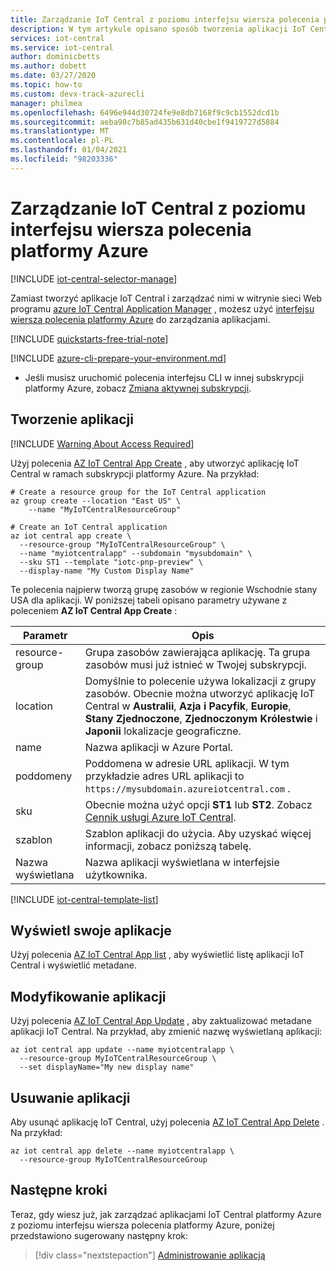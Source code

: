 ```yaml
---
title: Zarządzanie IoT Central z poziomu interfejsu wiersza polecenia platformy Azure | Microsoft Docs
description: W tym artykule opisano sposób tworzenia aplikacji IoT Central i zarządzania nią przy użyciu interfejsu wiersza polecenia. Można wyświetlać, modyfikować i usuwać aplikację przy użyciu interfejsu wiersza polecenia.
services: iot-central
ms.service: iot-central
author: dominicbetts
ms.author: dobett
ms.date: 03/27/2020
ms.topic: how-to
ms.custom: devx-track-azurecli
manager: philmea
ms.openlocfilehash: 6496e944d30724fe9e8db7168f9c9cb1552dcd1b
ms.sourcegitcommit: aeba98c7b85ad435b631d40cbe1f9419727d5884
ms.translationtype: MT
ms.contentlocale: pl-PL
ms.lasthandoff: 01/04/2021
ms.locfileid: "98203336"
---
```

# <a name="manage-iot-central-from-azure-cli"></a>Zarządzanie IoT Central z poziomu interfejsu wiersza polecenia platformy Azure

[!INCLUDE [iot-central-selector-manage](../../../includes/iot-central-selector-manage.md)]

Zamiast tworzyć aplikacje IoT Central i zarządzać nimi w witrynie sieci Web programu [azure IoT Central Application Manager](https://aka.ms/iotcentral) , możesz użyć [interfejsu wiersza polecenia platformy Azure](/cli/azure/) do zarządzania aplikacjami.

[!INCLUDE [quickstarts-free-trial-note](../../../includes/quickstarts-free-trial-note.md)]

[!INCLUDE [azure-cli-prepare-your-environment.md](../../../includes/azure-cli-prepare-your-environment.md)]

 - Jeśli musisz uruchomić polecenia interfejsu CLI w innej subskrypcji platformy Azure, zobacz [Zmiana aktywnej subskrypcji](/cli/azure/manage-azure-subscriptions-azure-cli?view=azure-cli-latest#change-the-active-subscription&preserve-view=true).

## <a name="create-an-application"></a>Tworzenie aplikacji

[!INCLUDE [Warning About Access Required](../../../includes/iot-central-warning-contribitorrequireaccess.md)]

Użyj polecenia [AZ IoT Central App Create](/cli/azure/iot/central/app?view=azure-cli-latest#az-iot-central-app-create&preserve-view=true) , aby utworzyć aplikację IoT Central w ramach subskrypcji platformy Azure. Na przykład:

```azurecli-interactive
# Create a resource group for the IoT Central application
az group create --location "East US" \
    --name "MyIoTCentralResourceGroup"
```

```azurecli-interactive
# Create an IoT Central application
az iot central app create \
  --resource-group "MyIoTCentralResourceGroup" \
  --name "myiotcentralapp" --subdomain "mysubdomain" \
  --sku ST1 --template "iotc-pnp-preview" \
  --display-name "My Custom Display Name"
```

Te polecenia najpierw tworzą grupę zasobów w regionie Wschodnie stany USA dla aplikacji. W poniższej tabeli opisano parametry używane z poleceniem **AZ IoT Central App Create** :

| Parametr         | Opis |
| ----------------- | ----------- |
| resource-group    | Grupa zasobów zawierająca aplikację. Ta grupa zasobów musi już istnieć w Twojej subskrypcji. |
| location          | Domyślnie to polecenie używa lokalizacji z grupy zasobów. Obecnie można utworzyć aplikację IoT Central w **Australii**, **Azja i Pacyfik**, **Europie**, **Stany Zjednoczone**, **Zjednoczonym Królestwie** i **Japonii** lokalizacje geograficzne. |
| name              | Nazwa aplikacji w Azure Portal. |
| poddomeny         | Poddomena w adresie URL aplikacji. W tym przykładzie adres URL aplikacji to `https://mysubdomain.azureiotcentral.com` . |
| sku               | Obecnie można użyć opcji **ST1** lub **ST2**. Zobacz [Cennik usługi Azure IoT Central](https://azure.microsoft.com/pricing/details/iot-central/). |
| szablon          | Szablon aplikacji do użycia. Aby uzyskać więcej informacji, zobacz poniższą tabelę. |
| Nazwa wyświetlana      | Nazwa aplikacji wyświetlana w interfejsie użytkownika. |

[!INCLUDE [iot-central-template-list](../../../includes/iot-central-template-list.md)]

## <a name="view-your-applications"></a>Wyświetl swoje aplikacje

Użyj polecenia [AZ IoT Central App list](/cli/azure/iot/central/app?view=azure-cli-latest#az-iot-central-app-list&preserve-view=true) , aby wyświetlić listę aplikacji IoT Central i wyświetlić metadane.

## <a name="modify-an-application"></a>Modyfikowanie aplikacji

Użyj polecenia [AZ IoT Central App Update](/cli/azure/iot/central/app?view=azure-cli-latest#az-iot-central-app-update&preserve-view=true) , aby zaktualizować metadane aplikacji IoT Central. Na przykład, aby zmienić nazwę wyświetlaną aplikacji:

```azurecli-interactive
az iot central app update --name myiotcentralapp \
  --resource-group MyIoTCentralResourceGroup \
  --set displayName="My new display name"
```

## <a name="remove-an-application"></a>Usuwanie aplikacji

Aby usunąć aplikację IoT Central, użyj polecenia [AZ IoT Central App Delete](/cli/azure/iot/central/app?view=azure-cli-latest#az-iot-central-app-delete&preserve-view=true) . Na przykład:

```azurecli-interactive
az iot central app delete --name myiotcentralapp \
  --resource-group MyIoTCentralResourceGroup
```

## <a name="next-steps"></a>Następne kroki

Teraz, gdy wiesz już, jak zarządzać aplikacjami IoT Central platformy Azure z poziomu interfejsu wiersza polecenia platformy Azure, poniżej przedstawiono sugerowany następny krok:

> [!div class="nextstepaction"]
> [Administrowanie aplikacją](howto-administer.md)
